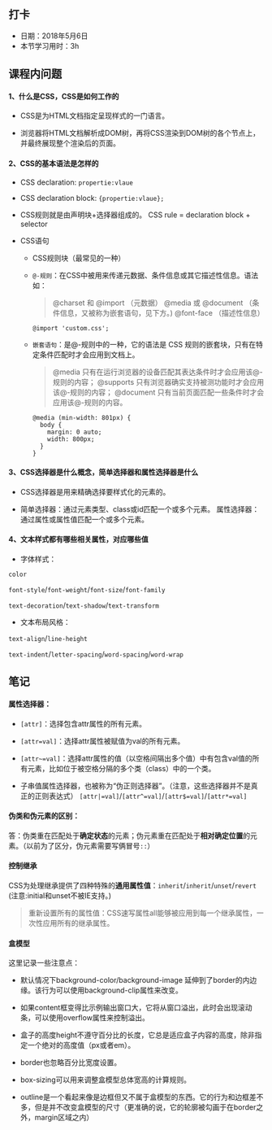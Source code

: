 ## 打卡
* 日期：2018年5月6日
* 本节学习用时：3h

## 课程内问题

#### 1、什么是CSS，CSS是如何工作的

* CSS是为HTML文档指定呈现样式的一门语言。

* 浏览器将HTML文档解析成DOM树，再将CSS渲染到DOM树的各个节点上，并最终展现整个渲染后的页面。

#### 2、CSS的基本语法是怎样的

* CSS declaration: `propertie:vlaue`

* CSS declaration block: `{propertie:vlaue};`

* CSS规则就是由声明块+选择器组成的。
CSS rule = declaration block + selector

* CSS语句

  * CSS规则块（最常见的一种）

  * `@-规则`：在CSS中被用来传递元数据、条件信息或其它描述性信息。语法如：
    > @charset 和 @import （元数据）
    > @media 或 @document （条件信息，又被称为嵌套语句，见下方。)
    > @font-face （描述性信息）
    ```
    @import 'custom.css';
    ```

  * `嵌套语句`：是@-规则中的一种，它的语法是 CSS 规则的嵌套块，只有在特定条件匹配时才会应用到文档上。
    > @media 只有在运行浏览器的设备匹配其表达条件时才会应用该@-规则的内容；
    > @supports 只有浏览器确实支持被测功能时才会应用该@-规则的内容；
    > @document 只有当前页面匹配一些条件时才会应用该@-规则的内容。
    ```
    @media (min-width: 801px) {
      body {
        margin: 0 auto;
        width: 800px;
      }
    }
    ```

#### 3、CSS选择器是什么概念，简单选择器和属性选择器是什么

* CSS选择器是用来精确选择要样式化的元素的。

* 简单选择器：通过元素类型、class或id匹配一个或多个元素。
  属性选择器：通过属性或属性值匹配一个或多个元素。

#### 4、文本样式都有哪些相关属性，对应哪些值

* 字体样式：

`color`

`font-style`/`font-weight`/`font-size`/`font-family`

`text-decoration`/`text-shadow`/`text-transform`

* 文本布局风格：

`text-align`/`line-height`

`text-indent`/`letter-spacing`/`word-spacing`/`word-wrap`

## 笔记

#### 属性选择器：

* `[attr]`：选择包含attr属性的所有元素。

* `[attr=val]`：选择attr属性被赋值为val的所有元素。

* `[attr~=val]`：选择attr属性的值（以空格间隔出多个值）中有包含val值的所有元素，比如位于被空格分隔的多个类（class）中的一个类。

* 子串值属性选择器，也被称为“伪正则选择器”。（注意，这些选择器并不是真正的正则表达式）
`[attr|=val]`/`[attr^=val]`/`[attr$=val]`/`[attr*=val]`

#### 伪类和伪元素的区别：

答：伪类重在匹配处于**确定状态**的元素；伪元素重在匹配处于**相对确定位置**的元素。（以前为了区分，伪元素需要写俩冒号`::`）

#### 控制继承

CSS为处理继承提供了四种特殊的**通用属性值**：`inherit`/`inherit`/`unset`/`revert`
(注意:initial和unset不被IE支持。)

> 重新设置所有的属性值：CSS速写属性all能够被应用到每一个继承属性，一次性应用所有的继承属性。

#### 盒模型
这里记录一些注意点：

* 默认情况下background-color/background-image 延伸到了border的内边缘。该行为可以使用background-clip属性来改变。

* 如果content框变得比示例输出窗口大，它将从窗口溢出，此时会出现滚动条，可以使用overflow属性来控制溢出。

* 盒子的高度height不遵守百分比的长度，它总是适应盒子内容的高度，除非指定一个绝对的高度值（px或者em）。

* border也忽略百分比宽度设置。

* box-sizing可以用来调整盒模型总体宽高的计算规则。

* outline是一个看起来像是边框但又不属于盒模型的东西。它的行为和边框差不多，但是并不改变盒模型的尺寸（更准确的说，它的轮廓被勾画于在border之外，margin区域之内）
